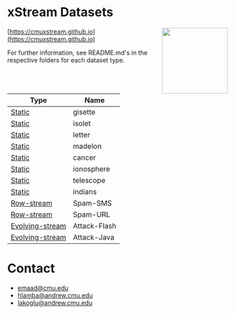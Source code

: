 # xStream Datasets

<img src="https://avatars0.githubusercontent.com/u/36132856?s=400&u=b4beebdfa1c1ec0fbd95dd1522bb157e63883fc4&v=4" height="150" align="right"/>

[https://cmuxstream.github.io](https://cmuxstream.github.io)

For further information, see README.md's in the respective folders for each dataset type.

| Type | Name |
| --- | --- |
| [Static](https://github.com/cmuxstream/cmuxstream-data/tree/master/static) | gisette |
| [Static](https://github.com/cmuxstream/cmuxstream-data/tree/master/static) | isolet |
| [Static](https://github.com/cmuxstream/cmuxstream-data/tree/master/static) | letter |
| [Static](https://github.com/cmuxstream/cmuxstream-data/tree/master/static) | madelon |
| [Static](https://github.com/cmuxstream/cmuxstream-data/tree/master/static) | cancer |
| [Static](https://github.com/cmuxstream/cmuxstream-data/tree/master/static) | ionosphere |
| [Static](https://github.com/cmuxstream/cmuxstream-data/tree/master/static) | telescope |
| [Static](https://github.com/cmuxstream/cmuxstream-data/tree/master/static) | indians |
| [Row-stream](https://github.com/cmuxstream/cmuxstream-data/tree/master/row) | Spam-SMS |
| [Row-stream](https://github.com/cmuxstream/cmuxstream-data/tree/master/row) | Spam-URL |
| [Evolving-stream](https://github.com/cmuxstream/cmuxstream-data/tree/master/evolving) | Attack-Flash  |
| [Evolving-stream](https://github.com/cmuxstream/cmuxstream-data/tree/master/evolving) | Attack-Java  |

# Contact

   * emaad@cmu.edu
   * hlamba@andrew.cmu.edu
   * lakoglu@andrew.cmu.edu

[1]: https://archive.ics.uci.edu/ml/datasets.html
[2]: https://github.com/sbustreamspot/sbustreamspot-data
